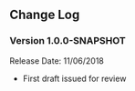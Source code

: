 
## Change Log ##

### Version 1.0.0-SNAPSHOT ###

Release Date: 11/06/2018</p>

* First draft issued for review


</body>
</html>

